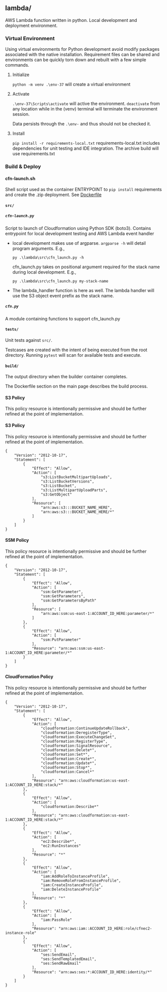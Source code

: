 ## lambda/

AWS Lambda function written in python.  Local development and deployment environment.

### Virtual Environment

Using virtual environments for Python development avoid modify packages associated with the native installation.  Requirement files can be shared and environments can be quickly torn down and rebuilt with a few simple commands.

1. Initialize
    
    `python -m venv .\env-37` will create a virtual environment

2. Activate

    `.\env-37\Scripts\activate` will active the environment.  `deactivate` from any location while in the (venv) terminal will terminate the environment session.

    Data persists through the `.\env-` and thus should not be checked it.

3. Install

    `pip install -r requirements-local.txt`  requirements-local.txt includes dependencies for unit testing and IDE integration.  The archive build will use requirements.txt

### Build &amp; Deploy

#### cfn-launch.sh

Shell script used as the container ENTRYPOINT to `pip install` requirements and create the .zip deployment. See [Dockerfile](../Dockerfile)

#### `src/`

##### `cfn-launch.py`

Script to launch of Cloudformation using Python SDK (boto3).  Contains entrypoint for local development testing and AWS Lambda event handler

- local development makes use of argparse.  `argparse -h` will detail program arguments.  E.g.,

    `py .\lambda\src\cfn_launch.py -h`

    cfn_launch.py takes on positional argument required for the stack name during local development.  E.g.,

    `py .\lambda\src\cfn_launch.py my-stack-name`

- The lambda_handler function is here as well.  The lambda handler will use the S3 object event prefix as the stack name.

##### `cfn.py`

A module containing functions to support cfn_launch.py

#### `tests/`

Unit tests against `src/`.

Testcases are created with the intent of being executed from the root directory.  Running `pytest` will scan for available tests and execute.

#### `build/`

The output directory when the builder container completes.

The Dockerfile section on the main page describes the build process.

#### S3 Policy
This policy resource is intentionally permissive and should be further refined at the point of implementation.

#### S3 Policy
This policy resource is intentionally permissive and should be further refined at the point of implementation.

    {
        "Version": "2012-10-17",
        "Statement": [
            {
                "Effect": "Allow",
                "Action": [
                    "s3:ListBucketMultipartUploads",
                    "s3:ListBucketVersions",
                    "s3:ListBucket",
                    "s3:ListMultipartUploadParts",
                    "s3:GetObject"
                ],
                "Resource": [
                    "arn:aws:s3:::BUCKET_NAME_HERE",
                    "arn:aws:s3:::BUCKET_NAME_HERE/*"
                ]
            }
        ]
    }

#### SSM Policy
This policy resource is intentionally permissive and should be further refined at the point of implementation.

    {
        "Version": "2012-10-17",
        "Statement": [
            {
                "Effect": "Allow",
                "Action": [
                    "ssm:GetParameter",
                    "ssm:GetParameters",
                    "ssm:GetParametersByPath"
                ],
                "Resource": [
                    "arn:aws:ssm:us-east-1:ACCOUNT_ID_HERE:parameter/*"
                ]
            },
            {
                "Effect": "Allow",
                "Action": [
                    "ssm:PutParameter"
                ],
                "Resource": "arn:aws:ssm:us-east-1:ACCOUNT_ID_HERE:parameter/*"
            }
        ]
    }

#### CloudFormation Policy
This policy resource is intentionally permissive and should be further refined at the point of implementation.

    {
        "Version": "2012-10-17",
        "Statement": [
            {
                "Effect": "Allow",
                "Action": [
                    "cloudformation:ContinueUpdateRollback",
                    "cloudformation:DeregisterType",
                    "cloudformation:ExecuteChangeSet",
                    "cloudformation:RegisterType",
                    "cloudformation:SignalResource",
                    "cloudformation:Delete*",
                    "cloudformation:Set*",
                    "cloudformation:Create*",
                    "cloudformation:Update*",
                    "cloudformation:Stop*",
                    "cloudformation:Cancel*"
                ],
                "Resource": "arn:aws:cloudformation:us-east-1:ACCOUNT_ID_HERE:stack/*"
            },
            {
                "Effect": "Allow",
                "Action": [
                    "cloudformation:Describe*"
                ],
                "Resource": "arn:aws:cloudformation:us-east-1:ACCOUNT_ID_HERE:stack/*"
            },
            {
                "Effect": "Allow",
                "Action": [
                    "ec2:Describe*",
                    "ec2:RunInstances"
                ],
                "Resource": "*"
            },
            {
                "Effect": "Allow",
                "Action": [
                    "iam:AddRoleToInstanceProfile",
                    "iam:RemoveRoleFromInstanceProfile",
                    "iam:CreateInstanceProfile",
                    "iam:DeleteInstanceProfile"
                ],
                "Resource": "*"
            },
            {
                "Effect": "Allow",
                "Action": [
                    "iam:PassRole"
                ],
                "Resource": "arn:aws:iam::ACCOUNT_ID_HERE:role/cfnec2-instance-role"
            },
            {
                "Effect": "Allow",
                "Action": [
                    "ses:SendEmail",
                    "ses:SendTemplatedEmail",
                    "ses:SendRawEmail"
                ],
                "Resource": "arn:aws:ses:*:ACCOUNT_ID_HERE:identity/*"
            }
        ]
    }